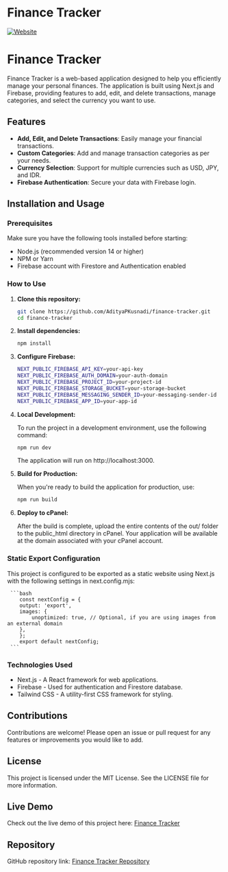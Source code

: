 # Finance Tracker
[![Website](https://img.shields.io/website?url=https%3A%2F%2Ffinancialtracker.nisgroup.online)](https://financialtracker.nisgroup.online)

# Finance Tracker

Finance Tracker is a web-based application designed to help you efficiently manage your personal finances. The application is built using Next.js and Firebase, providing features to add, edit, and delete transactions, manage categories, and select the currency you want to use.

## Features

- **Add, Edit, and Delete Transactions**: Easily manage your financial transactions.
- **Custom Categories**: Add and manage transaction categories as per your needs.
- **Currency Selection**: Support for multiple currencies such as USD, JPY, and IDR.
- **Firebase Authentication**: Secure your data with Firebase login.

## Installation and Usage

### Prerequisites

Make sure you have the following tools installed before starting:

- Node.js (recommended version 14 or higher)
- NPM or Yarn
- Firebase account with Firestore and Authentication enabled

### How to Use

1. **Clone this repository:**

    ```bash
    git clone https://github.com/AdityaPKusnadi/finance-tracker.git
    cd finance-tracker
    ```

2. **Install dependencies:**

     ```bash
     npm install
     ```

3. **Configure Firebase:**

     ```bash
     NEXT_PUBLIC_FIREBASE_API_KEY=your-api-key
     NEXT_PUBLIC_FIREBASE_AUTH_DOMAIN=your-auth-domain
     NEXT_PUBLIC_FIREBASE_PROJECT_ID=your-project-id
     NEXT_PUBLIC_FIREBASE_STORAGE_BUCKET=your-storage-bucket
     NEXT_PUBLIC_FIREBASE_MESSAGING_SENDER_ID=your-messaging-sender-id
     NEXT_PUBLIC_FIREBASE_APP_ID=your-app-id
     ```

4. **Local Development:**

    To run the project in a development environment, use the following command:

     ```bash
     npm run dev
     ```

    The application will run on http://localhost:3000.

5. **Build for Production:**

    When you're ready to build the application for production, use:

     ```bash
     npm run build
     ```

6. **Deploy to cPanel:**

    After the build is complete, upload the entire contents of the out/ folder to the public_html directory in cPanel.
    Your application will be available at the domain associated with your cPanel account.

### Static Export Configuration

This project is configured to be exported as a static website using Next.js with the following settings in next.config.mjs:

     ```bash
        const nextConfig = {
        output: 'export',
        images: {
            unoptimized: true, // Optional, if you are using images from an external domain
        },
        };
        export default nextConfig;    
     ```

### Technologies Used

- Next.js - A React framework for web applications.
- Firebase - Used for authentication and Firestore database.
- Tailwind CSS - A utility-first CSS framework for styling.

## Contributions

Contributions are welcome! Please open an issue or pull request for any features or improvements you would like to add.

## License

This project is licensed under the MIT License. See the LICENSE file for more information.

## Live Demo

Check out the live demo of this project here: [Finance Tracker](https://financialtracker.nisgroup.online)

## Repository

GitHub repository link: [Finance Tracker Repository](https://github.com/AdityaPKusnadi/finance-tracker)

